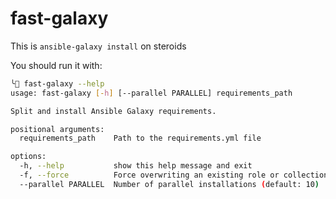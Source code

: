 # fast-galaxy

This is `ansible-galaxy install` on steroids

You should run it with:

```bash
╰ fast-galaxy --help
usage: fast-galaxy [-h] [--parallel PARALLEL] requirements_path

Split and install Ansible Galaxy requirements.

positional arguments:
  requirements_path    Path to the requirements.yml file

options:
  -h, --help           show this help message and exit
  -f, --force          Force overwriting an existing role or collection
  --parallel PARALLEL  Number of parallel installations (default: 10)
```
